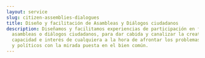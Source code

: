 ```yaml
---
layout: service
slug: citizen-assemblies-dialogues
title: Diseño y facilitación de Asambleas y Diálogos ciudadanos
description: Diseñamos y facilitamos experiencias de participación en forma de
  asambleas o diálogos ciudadanos, para dar cabida y canalizar la creatividad,
  capacidad e interés de cualquiera a la hora de afrontar los problemas públicos
  y políticos con la mirada puesta en el bien común.
---
```

